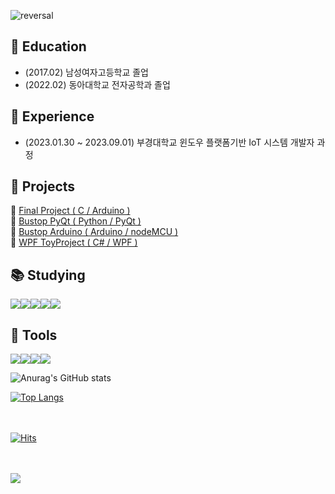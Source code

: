 ![reversal](https://capsule-render.vercel.app/api?type=waving&color=D3EBC6&height=150&text=Welcome%20to%20sso-o22%20Git%20💚&fontColor=B7B8B6&animation=twinkling&fontSize=40&fontAlign=32&fontAlignY=30&stroke=000000&strokeWidth=1)

## 🏫 Education
* (2017.02) 남성여자고등학교 졸업<br>
* (2022.02) 동아대학교 전자공학과 졸업<br>


## 📓 Experience
* (2023.01.30 ~ 2023.09.01) 부경대학교 윈도우 플랫폼기반 IoT 시스템 개발자 과정 <br>


## 📝 Projects
 📌 [Final Project ( C / Arduino )](https://github.com/ZZO-ZHO/final_project)<br>
 📌 [Bustop PyQt ( Python / PyQt )](https://github.com/PKNU-IOT3/bustop_PyQT)<br>
 📌 [Bustop Arduino ( Arduino / nodeMCU )](https://github.com/PKNU-IOT3/bustop_Arduino)<br>
 📌 [WPF ToyProject ( C# / WPF )](https://github.com/ZZO-ZHO/pknu-wpf-2023)<br>


<h2>📚 Studying</h2>
<img src="https://img.shields.io/badge/Python-3776AB?style=flat-square&logo=Python&logoColor=white"><img src="https://img.shields.io/badge/C-A8B9CC?style=flat-square&logo=C&logoColor=white"><img src="https://img.shields.io/badge/c++-00599C?style=flat-square&logo=cplusplus&logoColor=white"><img src="https://img.shields.io/badge/csharp-239120?style=flat-square&logo=csharp&logoColor=white"><img src="https://img.shields.io/badge/MySQL-4479A1?style=flat-square&logo=MySQL&logoColor=white">

<h2>🔨 Tools</h2>
<img src="https://img.shields.io/badge/GitHub-181717?style=flat-square&logo=GitHub&logoColor=white"><img src="https://img.shields.io/badge/VSCode-007ACC?style=flat-square&logo=VisualStudioCode&logoColor=white"><img src="https://img.shields.io/badge/visualstudio-5C2D91?style=flat-square&logo=visualstudio&logoColor=white"><img src="https://img.shields.io/badge/Notion-000000?style=flat-square&logo=Notion&logoColor=white">
  

  
![Anurag's GitHub stats](https://github-readme-stats.vercel.app/api?username=sso-o22&theme=gruvbox&show_icons=true)<br>
  

  
[![Top Langs](https://github-readme-stats.vercel.app/api/top-langs/?username=sso-o22&layout=compact&theme=gruvbox)](https://github.com/sso-o22/github-readme-stats)<br><br><br></div>

  
[![Hits](https://hits.seeyoufarm.com/api/count/incr/badge.svg?url=https%3A%2F%2Fgithub.com%2Fsso-o22&count_bg=%2379C83D&title_bg=%23555555&icon=&icon_color=%23E7E7E7&title=hits&edge_flat=false)](https://hits.seeyoufarm.com)<br><br><br>
  
</div>

  
<img src="https://capsule-render.vercel.app/api?type=waving&color=D3EBC6&height=150&section=footer" />
  
</div>
